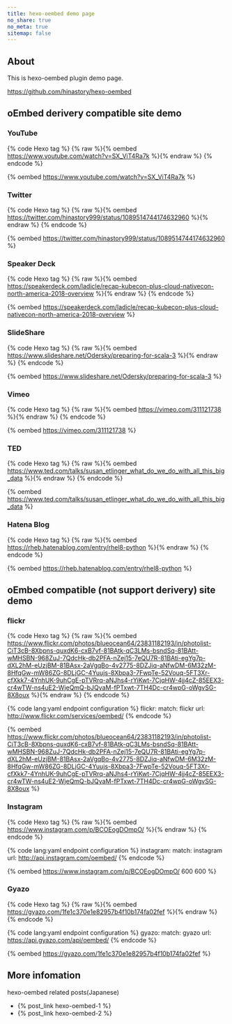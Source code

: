 ```yaml
---
title: hexo-oembed demo page
no_share: true
no_meta: true
sitemap: false
---
```


## About

This is hexo-oembed plugin demo page.

https://github.com/hinastory/hexo-oembed

## oEmbed derivery compatible site demo

### YouTube
{% code Hexo tag %}
{% raw %}{% oembed https://www.youtube.com/watch?v=SX_ViT4Ra7k %}{% endraw %}
{% endcode %}

{% oembed https://www.youtube.com/watch?v=SX_ViT4Ra7k %}


### Twitter
{% code Hexo tag %}
{% raw %}{% oembed https://twitter.com/hinastory999/status/1089514744174632960 %}{% endraw %}
{% endcode %}

{% oembed https://twitter.com/hinastory999/status/1089514744174632960 %}

### Speaker Deck

{% code Hexo tag %}
{% raw %}{% oembed https://speakerdeck.com/ladicle/recap-kubecon-plus-cloud-nativecon-north-america-2018-overview %}{% endraw %}
{% endcode %}

{% oembed https://speakerdeck.com/ladicle/recap-kubecon-plus-cloud-nativecon-north-america-2018-overview %}


### SlideShare

{% code Hexo tag %}
{% raw %}{% oembed https://www.slideshare.net/Odersky/preparing-for-scala-3 %}{% endraw %}
{% endcode %}

{% oembed https://www.slideshare.net/Odersky/preparing-for-scala-3 %}


### Vimeo

{% code Hexo tag %}
{% raw %}{% oembed https://vimeo.com/311121738 %}{% endraw %}
{% endcode %}

{% oembed https://vimeo.com/311121738 %}

### TED

{% code Hexo tag %}
{% raw %}{% oembed  https://www.ted.com/talks/susan_etlinger_what_do_we_do_with_all_this_big_data %}{% endraw %}
{% endcode %}

{% oembed  https://www.ted.com/talks/susan_etlinger_what_do_we_do_with_all_this_big_data %}


### Hatena Blog

{% code Hexo tag %}
{% raw %}{% oembed https://rheb.hatenablog.com/entry/rhel8-python %}{% endraw %}
{% endcode %}

{% oembed  https://rheb.hatenablog.com/entry/rhel8-python %}


## oEmbed compatible (not support derivery) site demo

### flickr

{% code Hexo tag %}
{% raw %}{% oembed https://www.flickr.com/photos/blueocean64/23831182193/in/photolist-CiT3cB-8Xbpns-quxdK6-cxB7vf-81BAtk-qC3LMs-bsndSq-81BAtt-wMHSBN-968ZuJ-7QdcHk-db2PFA-nZej15-7eQU7R-81BAti-egYg7p-dXL2hM-eUzjBM-81BAsx-2aVgqBo-4v2775-8DZJiq-aNfwDM-6M32zM-8HfqGw-mW86ZG-8DLjGC-4Yuujs-8Xbpa3-7FwpTe-52Vouq-5FT3Xr-cfXkk7-4YnhUK-9uhCgE-pTVRrq-aNJhs4-rYiKwt-7CjqHW-4jj4cZ-85EEX3-cr4wTW-ns4uE2-WjeQmQ-bJQyaM-fPTxwt-7TH4Dc-cr4wpG-oWgvSG-8X8oux %}{% endraw %}
{% endcode %}

{% code lang:yaml endpoint configuration %}
flickr:
      match: flickr
      url: http://www.flickr.com/services/oembed/
{% endcode %}

{% oembed https://www.flickr.com/photos/blueocean64/23831182193/in/photolist-CiT3cB-8Xbpns-quxdK6-cxB7vf-81BAtk-qC3LMs-bsndSq-81BAtt-wMHSBN-968ZuJ-7QdcHk-db2PFA-nZej15-7eQU7R-81BAti-egYg7p-dXL2hM-eUzjBM-81BAsx-2aVgqBo-4v2775-8DZJiq-aNfwDM-6M32zM-8HfqGw-mW86ZG-8DLjGC-4Yuujs-8Xbpa3-7FwpTe-52Vouq-5FT3Xr-cfXkk7-4YnhUK-9uhCgE-pTVRrq-aNJhs4-rYiKwt-7CjqHW-4jj4cZ-85EEX3-cr4wTW-ns4uE2-WjeQmQ-bJQyaM-fPTxwt-7TH4Dc-cr4wpG-oWgvSG-8X8oux %}

### Instagram

{% code Hexo tag %}
{% raw %}{% oembed https://www.instagram.com/p/BCOEogDOmpO/ %}{% endraw %}
{% endcode %}

{% code lang:yaml endpoint configuration %}
instagram:
      match: instagram
      url: http://api.instagram.com/oembed/
{% endcode %}

{% oembed https://www.instagram.com/p/BCOEogDOmpO/ 600 600 %}


### Gyazo

{% code Hexo tag %}
{% raw %}{% oembed https://gyazo.com/1fe1c370e1e82957b4f10b174fa02fef %}{% endraw %}
{% endcode %}

{% code lang:yaml endpoint configuration %}
gyazo:
      match: gyazo
      url: https://api.gyazo.com/api/oembed/
{% endcode %}

{% oembed https://gyazo.com/1fe1c370e1e82957b4f10b174fa02fef %}

## More infomation

hexo-oembed related posts(Japanese)

- {% post_link hexo-oembed-1 %}
- {% post_link hexo-oembed-2 %}